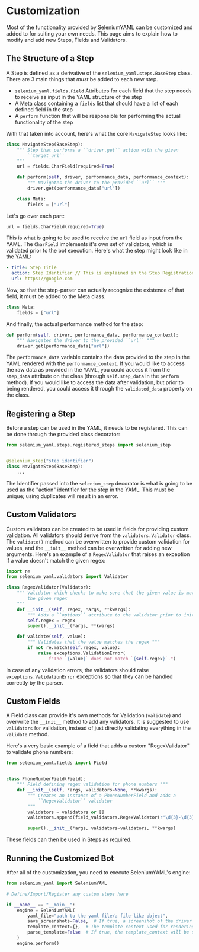 # Customization

Most of the functionality provided by SeleniumYAML can be customized and added to for suiting your own needs. This page aims to explain how to modify and add new Steps, Fields and Validators.

## The Structure of a Step

A Step is defined as a derivative of the `selenium_yaml.steps.BaseStep` class. There are 3 main things that *must* be added to each new step.

- `selenium_yaml.fields.Field` Attributes for each field that the step needs to receive as input in the YAML structure of the step
- A Meta class containing a `fields` list that should have a list of each defined field in the step
- A `perform` function that will be responsible for performing the actual functionality of the step

With that taken into account, here's what the core `NavigateStep` looks like:

```python
class NavigateStep(BaseStep):
    """ Step that performs a ``driver.get`` action with the given
        ``target_url``
    """
    url = fields.CharField(required=True)

    def perform(self, driver, performance_data, performance_context):
        """ Navigates the driver to the provided ``url`` """
        driver.get(performance_data["url"])

    class Meta:
        fields = ["url"]
```

Let's go over each part:

```python
url = fields.CharField(required=True)
```

This is what is going to be used to receive the `url` field as input from the YAML. The `CharField` implements it's own set of validators, which is validated prior to the bot execution. Here's what the step might look like in the YAML:

```yaml
- title: Step Title
  action: Step Identifier // This is explained in the Step Registration section
  url: https://google.com
```

Now, so that the step-parser can actually recognize the existence of that field, it must be added to the Meta class.

```python
class Meta:
    fields = ["url"]
```

And finally, the actual performance method for the step:

```python
def perform(self, driver, performance_data, performance_context):
    """ Navigates the driver to the provided ``url`` """
    driver.get(performance_data["url"])
```

The `performance_data` variable contains the data provided to the step in the YAML rendered with the `performance_context`. If you would like to access the raw data as provided in the YAML, you could access it from the `step_data` attribute on the class (through `self.step_data` in the `perform` method). If you would like to access the data after validation, but prior to being rendered, you could access it through the `validated_data` property on the class.

## Registering a Step

Before a step can be used in the YAML, it needs to be registered. This can be done through the provided class decorator:

```python
from selenium_yaml.steps.registered_steps import selenium_step


@selenium_step("step identifier")
class NavigateStep(BaseStep):
    ...
```

The Identifier passed into the `selenium_step` decorator is what is going to be used as the "action" identifier for the step in the YAML. This must be unique; using duplicates will result in an error.

## Custom Validators

Custom validators can be created to be used in fields for providing custom validation. All validators should derive from the `validators.Validator` class. The `validate()` method can be overwritten to provide custom validation for values, and the `__init__` method can be overwritten for adding new arguments. Here's an example of a `RegexValidator` that raises an exception if a value doesn't match the given regex:

```python
import re
from selenium_yaml.validators import Validator

class RegexValidator(Validator):
    """ Validator which checks to make sure that the given value is matches
        the given regex
    """
    def __init__(self, regex, *args, **kwargs):
        """ Adds a ``options`` attribute to the validator prior to init """
        self.regex = regex
        super().__init__(*args, **kwargs)

    def validate(self, value):
        """ Validates that the value matches the regex """
        if not re.match(self.regex, value):
            raise exceptions.ValidationError(
                f"The `{value}` does not match `{self.regex}`.")
```

In case of any validation errors, the validators should raise `exceptions.ValidationError` exceptions so that they can be handled correctly by the parser.

## Custom Fields

A Field class can provide it's own methods for Validation (`validate`) and overwrite the `__init__` method to add any validators. It is suggested to use `validators` for validation, instead of just directly validating everything in the `validate` method.

Here's a very basic example of a field that adds a custom "RegexValidator" to validate phone numbers:

```python
from selenium_yaml.fields import Field


class PhoneNumberField(Field):
    """ Field defining regex validation for phone numbers """
    def __init__(self, *args, validators=None, **kwargs):
        """ Creates an instance of a PhoneNumberField and adds a
            ``RegexValidator`` validator
        """
        validators = validators or []
        validators.append(field_validators.RegexValidator(r"\d{3}-\d{3}-\d{4}"))

        super().__init__(*args, validators=validators, **kwargs)
```

These fields can then be used in Steps as required.

## Running the Customized Bot

After all of the customization, you need to execute SeleniumYAML's engine:

```python
from selenium_yaml import SeleniumYAML

# Define/Import/Register any custom steps here

if __name__ == "__main__":
    engine = SeleniumYAML(
        yaml_file="path to the yaml file/a file-like object",
        save_screenshots=False,  # If true, a screenshot of the driver will be saved after each step
        template_context={},  # The template context used for rendering the YAML through Jinja
        parse_template=False  # If true, the template_context will be used to render the YAML through Jinja
    )
    engine.perform()
```
